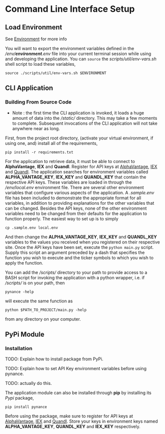 # Command Line Interface Setup

## Load Environment

See [Environment](/configuration/ENVIRONMENT.md) for more info

You will want to export the environment variables defined in the <i>/env/<b>environment</b>.env</i> file into your current terminal session while using and developing the application. You can `source` the <i>scripts/util/env-vars.sh</i> shell script to load these variables,

`source ./scripts/util/env-vars.sh $ENVIRONMENT`

## CLI Application

### Building From Source Code 

- Note : the first time the CLI application is invoked, it loads a huge amount of data into the <i>/static/</i> directory. This may take a few moments to complete. Subsequent invocations of the CLI application will not take anywhere near as long.

First, from the project root directory, (activate your virtual environment, if using one, and) install all of the requirements,

`pip install -r requirements.txt`

For the application to retrieve data, it must be able to connect to <b>AlphaVantage</b>, <b>IEX</b> and <b>Quandl</b>. Register for API keys at [AlphaVantage](https://www.alphavantage.co), [IEX](https://iexcloud.io/) and [Quandl](https://www.quandl.com/). The application searches for environment variables called <b>ALPHA_VANTAGE_KEY</b>, <b>IEX_KEY</b> and <b>QUANDL_KEY</b> that contain the respective API keys. These variables are loaded in through the <i>/env/local.env</i> environment file. There are several other environment variables that configure various aspects of the application. A <i>.sample.env</i> file has been included to demonstrate the appropriate format for all variables, in addition to providing explanations for the other variables that can be changed. Besides the API keys, none of the other environment variables need to be changed from their defaults for the application to function properly. The easiest way to set up is to simply 

`cp .sample.env local.env`

And then change the <b>ALPHA_VANTAGE_KEY</b>, <b>IEX_KEY</b> and <b>QUANDL_KEY</b> variables to the values you received when you registered on their respective site. Once the API keys have been set, execute the `python main.py` script. Supply this script an argument preceded by a dash that specifies the function you wish to execute and the ticker symbols to which you wish to apply the function. 

You can add the <i>/scripts/</i> directory to your path to provide access to a BASH script for invoking the application with a python wrapper, i.e. if <i>/scripts/</i> is on your path, then

`pynance -help`

will execute the same function as 

`python $PATH_TO_PROJECT/main.py -help`

from any directory on your computer.

## PyPi Module

### Installation

TODO: Explain how to install package from PyPi.

TODO: Explain how to set API Key environment variables before using pynance.

TODO: actually do this.

The application module can also be installed through <b>pip</b> by installing its <i>Pypi</i> package,

`pip install pynance`

Before using the package, make sure to register for API keys at [AlphaVantage](https://www.alphavantage.co), [IEX](https://iexcloud.io/) and [Quandl](https://www.quandl.com/). Store your keys in environment keys named <b>ALPHA_VANTAGE_KEY</b>, <b>QUANDL_KEY</b> and <b>IEX_KEY</b> respectively. 
